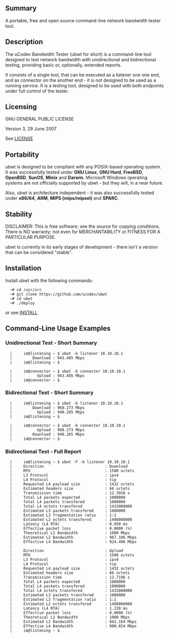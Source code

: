 ## Summary

A portable, free and open source command-line network bandwidth tester tool.


## Description

The uCodev Bandwidth Tester (ubwt for short) is a command-line tool designed to test network bandwidth with unidirectional and bidirectional testing, providing basic or, optionally, extended reports.

It consists of a single tool, that can be executed as a listener one one end, and as connector on the another end - it is not designed to be used as a running service. It is a testing tool, designed to be used with both endpoints under full control of the tester.


## Licensing

GNU GENERAL PUBLIC LICENSE

Version 3, 29 June 2007

See [LICENSE](https://github.com/ucodev/ubwt/blob/main/doc/text/LICENSE)


## Portability

ubwt is designed to be compliant with any POSIX-based operating system. It was successfully tested under **GNU Linux**, **GNU Hurd**, **FreeBSD**, **OpenBSD**, **SunOS**, **Minix** and **Darwin**. Microsoft Windows operating systems are not officially supported by ubwt - but they will, in a near future.

Also, ubwt is architecture independent - it was also successfully tested under **x86/64**, **ARM**, **MIPS (mips/mipsel)** and **SPARC**.


## Stability

DISCLAIMER: This is free software; see the source for copying conditions. There is NO warranty; not even for MERCHANTABILITY or FITNESS FOR A PARTICULAR PURPOSE.

ubwt is currently in its early stages of development - there isn't a version that can be considered "stable".


## Installation

Install ubwt with the following commands:

      ~# cd /usr/src
      ~# git clone https://github.com/ucodev/ubwt
      ~# cd ubwt
      ~# ./deploy

or see [INSTALL](https://github.com/ucodev/ubwt/blob/main/doc/text/INSTALL)


## Command-Line Usage Examples

### Unidirectional Test - Short Summary

      |     im@listening ~ $ ubwt -b listener 10.10.10.1
      |         Download : 943.485 Mbps
      |     im@listening ~ $ 

      |     im@connector ~ $ ubwt -b connector 10.10.10.1
      |           Upload : 943.485 Mbps
      |     im@connector ~ $ 

### Bidirectional Test - Short Summary

      |     im@listening ~ $ ubwt -b listener 10.10.10.1
      |         Download : 968.273 Mbps
      |           Upload : 940.265 Mbps
      |     im@listening ~ $ 

      |     im@connector ~ $ ubwt -b connector 10.10.10.1
      |           Upload : 968.273 Mbps
      |         Download : 940.265 Mbps
      |     im@connector ~ $ 
 
### Bidirectional Test - Full Report

      |     im@listening ~ $ ubwt -F -b listener 10.10.10.1
      |     Direction                           : Download
      |     MTU                                 : 1500 octets
      |     L3 Protocol                         : ipv4
      |     L4 Protocol                         : tcp
      |     Requested L4 payload size           : 1432 octets
      |     Estimated headers size              : 66 octets
      |     Transmission time                   : 12.3916 s
      |     Total L4 packets expected           : 1000000
      |     Total L4 packets transfered         : 1000000
      |     Total L4 octets transfered          : 1432000000
      |     Estimated L3 packets transfered     : 1000000
      |     Estimated L3 fragmentation ratio    : 1:1
      |     Estimated L2 octets transfered      : 1498000000
      |     Latency (L4 RTA)                    : 0.950 ms
      |     Effective packet loss               : 0.0000 (%)
      |     Theoretical L1 Bandwidth            : 1000 Mbps
      |     Estimated L2 Bandwidth              : 967.106 Mbps
      |     Effective L4 Bandwidth              : 924.496 Mbps
      |
      |     Direction                           : Upload
      |     MTU                                 : 1500 octets
      |     L3 Protocol                         : ipv4
      |     L4 Protocol                         : tcp
      |     Requested L4 payload size           : 1432 octets
      |     Estimated headers size              : 66 octets
      |     Transmission time                   : 12.7196 s
      |     Total L4 packets expected           : 1000000
      |     Total L4 packets transfered         : 1000000
      |     Total L4 octets transfered          : 1432000000
      |     Estimated L3 packets transfered     : 1000000
      |     Estimated L3 fragmentation ratio    : 1:1
      |     Estimated L2 octets transfered      : 1498000000
      |     Latency (L4 RTA)                    : 1.220 ms
      |     Effective packet loss               : 0.0000 (%)
      |     Theoretical L1 Bandwidth            : 1000 Mbps
      |     Estimated L2 Bandwidth              : 942.164 Mbps
      |     Effective L4 Bandwidth              : 900.654 Mbps
      |     im@listening ~ $ 

